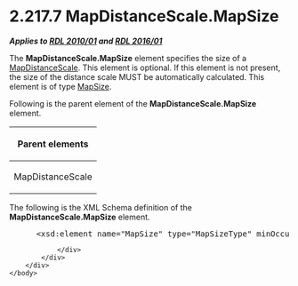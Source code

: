 <html dir="LTR" xmlns:mshelp="http://msdn.microsoft.com/mshelp" xmlns:ddue="http://ddue.schemas.microsoft.com/authoring/2003/5" xmlns:xlink="http://www.w3.org/1999/xlink" xmlns:tool="http://www.microsoft.com/tooltip">
    <head>
        <meta http-equiv="Content-Type" content="text/html; CHARSET=utf-8"></meta>
        <meta name="save" content="history"></meta>
        <title>2.217.7 MapDistanceScale.MapSize</title>
        <xml>
            <mshelp:toctitle title="2.217.7 MapDistanceScale.MapSize"></mshelp:toctitle>
            <mshelp:rltitle title="[MS-RDL]: MapDistanceScale.MapSize"></mshelp:rltitle>
            <mshelp:keyword index="A" term="4489baee-050d-410c-a1ef-75ad4a680f27"></mshelp:keyword>
            <mshelp:attr name="DCSext.ContentType" value="open specification"></mshelp:attr>
            <mshelp:attr name="AssetID" value="4489baee-050d-410c-a1ef-75ad4a680f27"></mshelp:attr>
            <mshelp:attr name="TopicType" value="kbRef"></mshelp:attr>
            <mshelp:attr name="DCSext.Title" value="[MS-RDL]: MapDistanceScale.MapSize" />
        </xml>
    </head>
    <body>
        <div id="header">
            <h1 class="heading">2.217.7 MapDistanceScale.MapSize</h1>
        </div>
        <div id="mainSection">
            <div id="mainBody">
                <div id="allHistory" class="saveHistory"></div>
                <div id="sectionSection0" class="section" name="collapseableSection">
                    

<p><b><i>Applies to </i></b><a href="3428e690-a348-4ec7-8a6a-8efb42d2cdee.md"><b><i>RDL 2010/01</i></b></a><b><i>
and </i></b><a href="52ce3983-2bfc-4e72-9359-42aaf5fe4509.md"><b><i>RDL 2016/01</i></b></a></p>

<p>The <b>MapDistanceScale.MapSize</b> element specifies the
size of a <a href="04ab14be-9206-4c63-bc93-d68bb48ed02c.md">MapDistanceScale</a>.
This element is optional. If this element is not present, the size of the
distance scale MUST be automatically calculated. This element is of type <a href="d34e1a7e-ada4-4989-9c0f-fbb69c9347ec.md">MapSize</a>.</p>

<p>Following is the parent element of the <b>MapDistanceScale.MapSize</b>
element.</p>

<table>
 <thead>
  <tr>
   <th>
   <p>Parent elements</p>
   </th>
  </tr>
 </thead>
 <tr>
  <td>
  <p>MapDistanceScale</p>
  </td>
 </tr>
</table>

<p>The following is the XML Schema definition of the <b>MapDistanceScale.MapSize</b>
element.           </p>

<dl>
<dd>
<div><pre> &lt;xsd:element name=&quot;MapSize&quot; type=&quot;MapSizeType&quot; minOccurs=&quot;0&quot; /&gt;
</pre></div>
</dd></dl>


                </div>
            </div>
        </div>
    </body>
</html>